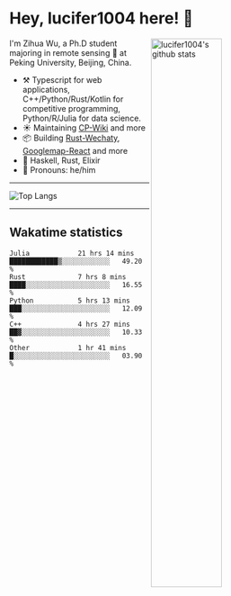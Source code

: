 # Hey, lucifer1004 here! :wave:

<img width="50%" align="right" alt="lucifer1004's github stats" src="https://github-readme-stats.vercel.app/api?username=lucifer1004&show_icons=true">

I'm Zihua Wu, a Ph.D student majoring in remote sensing :satellite: at Peking University, Beijing, China.

- :hammer_and_pick: Typescript for web applications, C++/Python/Rust/Kotlin for competitive programming, Python/R/Julia for data science.
- :sunny: Maintaining [CP-Wiki](https://cp-wiki.vercel.app) and more 
- :package: Building [Rust-Wechaty](https://github.com/wechaty/rust-wechaty), [Googlemap-React](https://github.com/googlemap-react/googlemap-react) and more
- :seedling: Haskell, Rust, Elixir
- :man: Pronouns: he/him

---

![Top Langs](https://github-readme-stats.vercel.app/api/top-langs/?username=lucifer1004&layout=compact)

---

## Wakatime statistics

<!--START_SECTION:waka-->

```text
Julia            21 hrs 14 mins  ████████████▒░░░░░░░░░░░░   49.20 %
Rust             7 hrs 8 mins    ████░░░░░░░░░░░░░░░░░░░░░   16.55 %
Python           5 hrs 13 mins   ███░░░░░░░░░░░░░░░░░░░░░░   12.09 %
C++              4 hrs 27 mins   ██▓░░░░░░░░░░░░░░░░░░░░░░   10.33 %
Other            1 hr 41 mins    █░░░░░░░░░░░░░░░░░░░░░░░░   03.90 %
```

<!--END_SECTION:waka-->
